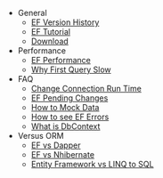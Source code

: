 - General
   - [EF Version History](/ef-version-history)
   - [EF Tutorial](/good-ef-tutorial)
   - [Download](/where-to-download-entity-framework)
- Performance
   - [EF Performance](/ef-performance)
   - [Why First Query Slow](/why-first-query-slow)
- FAQ
   - [Change Connection Run Time](/change-connection-at-runtime)
   - [EF Pending Changes](/ef-pending-changes)
   - [How to Mock Data](/how-to-mock-data)
   - [How to see EF Errors](/how-to-see-ef-errors)
   - [What is DbContext](/what-is-dbcontext)
- Versus ORM
   - [EF vs Dapper](/ef-vs-dapper)
   - [EF vs Nhibernate](/ef-vs-nhibernate)
   - [Entity Framework vs LINQ to SQL](/entity-framework-vs-linq-to-sql)

